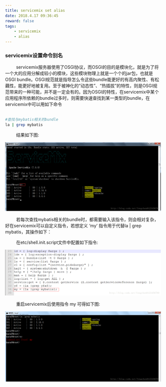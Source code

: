 ```yaml
---
title: servicemix set alias
date: 2018.4.17 09:36:45
reward: false
tags: 
    - servicemix
    - alias
---
```


### servicemix设置命令别名

&nbsp;&nbsp;&nbsp;&nbsp;&nbsp;&nbsp;&nbsp;&nbsp;&nbsp;servicemix服务器使用了OSGI协议，而OSGI的目的是模块化，就是为了将一个大的应用分解成较小的模块，这些模块物理上就是一个个的jar包，也就是OSGI bundle。OSGI规范就是指导怎么令这些bundle能更好的有高内聚性、有松藕性，能更好地被复用。至于被神化的“动态性”、“热插拔”的特性，则是OSGI规范带来的一种可能，并不是一定会有的。因为OSGI的特性，在servicemix中某个应用程序所依赖的bundle过多时，则需要快速查找到某一类型的bundle，在servicemix中可以用如下命令

``` bash

#查找与mybatis相关的bundle
la | grep mybatis

```
&nbsp;&nbsp;&nbsp;&nbsp;&nbsp;&nbsp;&nbsp;&nbsp;&nbsp;结果如下图:

![servicemix](https://github.com/ChenAdminChen/1996_imgs/blob/master/blog_img/servicemix/pre_defined_alias.png?raw=true)

&nbsp;&nbsp;&nbsp;&nbsp;&nbsp;&nbsp;&nbsp;&nbsp;&nbsp;若每次查找mybatis相关的bundle时，都需要输入该指令，则会相对复杂，好在servicemix可以自定义指令，若想定义 ‘my’ 指令用于代替la | grep mybatis，其操作如下：

&nbsp;&nbsp;&nbsp;&nbsp;&nbsp;&nbsp;&nbsp;&nbsp;&nbsp;在etc/shell.init.script文件中配置如下指令:

![servicemix](https://github.com/ChenAdminChen/1996_imgs/blob/master/blog_img/servicemix/set_alias.png?raw=true)

&nbsp;&nbsp;&nbsp;&nbsp;&nbsp;&nbsp;&nbsp;&nbsp;&nbsp;重启servicemix后使用指令 my 可得如下图:

![servicemix](https://github.com/ChenAdminChen/1996_imgs/blob/master/blog_img/servicemix/cure_defined_alias.png?raw=true)